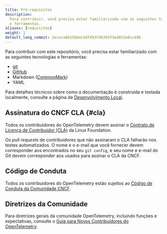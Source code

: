 ```yaml
---
title: Pré-requisitos
description:
  Para contribuir, você precisa estar familiarizado com as seguintes tecnologias
  e ferramentas.
aliases: [requisitos]
weight: 1
default_lang_commit: 1ececa0615b64c5dfd93fd6393f3e4052e0cc496
---
```


Para contribuir com este repositório, você precisa estar familiarizado com as
seguintes tecnologias e ferramentas:

- [git](https://git-scm.com/)
- [GitHub](https://github.com/)
- Markdown ([CommonMark](https://commonmark.org/))
- YAML

Para detalhes técnicos sobre como a documentação é construída e testada
localmente, consulte a página de [Desenvolvimento Local](../development).

## Assinatura do CNCF CLA {#cla}

Todos os contribuidores do OpenTelemetry devem assinar o [Contrato de Licença de
Contribuidor (CLA)][CLA] da Linux Foundation.

Os _pull requests_ de contribuidores que não assinaram o CLA falharão nos testes
automatizados. O nome e o e-mail que você fornecer devem corresponder aos
encontrados no seu `git config`, e seu nome e e-mail do Git devem corresponder
aos usados para assinar o CLA da CNCF.

## Código de Conduta

Todos os contribuidores do OpenTelemetry estão sujeitos ao [Código de Conduta da
Comunidade CNCF][CoC].

## Diretrizes da Comunidade

Para diretrizes gerais da comunidade OpenTelemetry, incluindo funções e
expectativas, consulte o [Guia para Novos Contribuidores do OpenTelemetry][NCG].

[CLA]: https://docs.linuxfoundation.org/lfx/easycla/contributors
[CoC]: https://github.com/cncf/foundation/blob/main/code-of-conduct.md
[NCG]:
  https://github.com/open-telemetry/community/blob/main/guides/contributor/README.md
